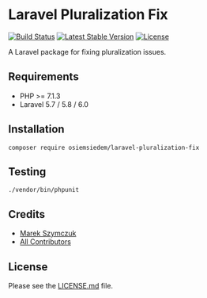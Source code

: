 # Laravel Pluralization Fix

[![Build Status](https://travis-ci.org/osiemsiedem/laravel-pluralization-fix.svg)](https://travis-ci.org/osiemsiedem/laravel-pluralization-fix) [![Latest Stable Version](https://poser.pugx.org/osiemsiedem/laravel-pluralization-fix/v/stable)](https://packagist.org/packages/osiemsiedem/laravel-pluralization-fix) [![License](https://poser.pugx.org/osiemsiedem/laravel-pluralization-fix/license)](https://packagist.org/packages/osiemsiedem/laravel-pluralization-fix)

A Laravel package for fixing pluralization issues.

## Requirements

- PHP >= 7.1.3
- Laravel 5.7 / 5.8 / 6.0

## Installation

```
composer require osiemsiedem/laravel-pluralization-fix
```

## Testing

```
./vendor/bin/phpunit
```

## Credits

- [Marek Szymczuk](https://github.com/bonzai)
- [All Contributors](../../contributors)

## License

Please see the [LICENSE.md](LICENSE.md) file.
